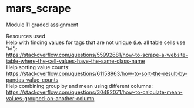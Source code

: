 # mars_scrape
Module 11 graded assignment

Resources used
</br>
Help with finding values for tags that are not unique (i.e. all table cells use 'td'): </br>
https://stackoverflow.com/questions/55992681/how-to-scrape-a-website-table-where-the-cell-values-have-the-same-class-name
</br>
Help sorting value counts:</br>
https://stackoverflow.com/questions/61158963/how-to-sort-the-result-by-pandas-value-counts
</br>
Help combining group by and mean using different columns:</br>
https://stackoverflow.com/questions/30482071/how-to-calculate-mean-values-grouped-on-another-column
</br>